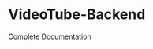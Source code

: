 # VideoTube-Backend

[Complete Documentation](https://documenter.getpostman.com/view/25112902/2s9Yywdz2v) 
